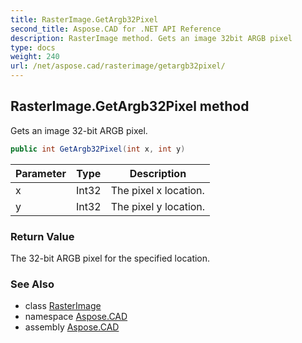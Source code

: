 ```yaml
---
title: RasterImage.GetArgb32Pixel
second_title: Aspose.CAD for .NET API Reference
description: RasterImage method. Gets an image 32bit ARGB pixel
type: docs
weight: 240
url: /net/aspose.cad/rasterimage/getargb32pixel/
---
```

## RasterImage.GetArgb32Pixel method

Gets an image 32-bit ARGB pixel.

```csharp
public int GetArgb32Pixel(int x, int y)
```

| Parameter | Type | Description |
| --- | --- | --- |
| x | Int32 | The pixel x location. |
| y | Int32 | The pixel y location. |

### Return Value

The 32-bit ARGB pixel for the specified location.

### See Also

* class [RasterImage](../)
* namespace [Aspose.CAD](../../../aspose.cad/)
* assembly [Aspose.CAD](../../../)


